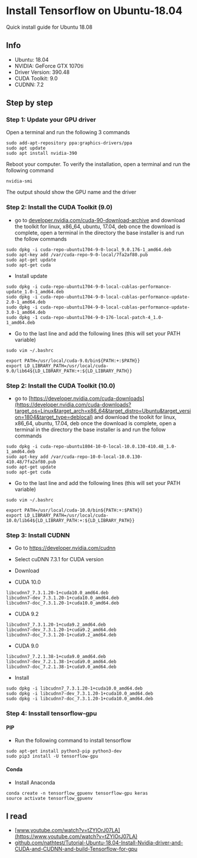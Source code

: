 # Install Tensorflow on Ubuntu-18.04
Quick install guide for Ubuntu 18.08

## Info

- Ubuntu: 18.04
- NVIDIA: GeForce GTX 1070ti
- Driver Version: 390.48
- CUDA Toolkit: 9.0
- CUDNN: 7.2


## Step by step
### Step 1: Update your GPU driver

Open a terminal and run the following 3 commands
```shell
sudo add-apt-repository ppa:graphics-drivers/ppa
sudo apt update
sudo apt install nvidia-390
```
Reboot your computer. To verify the installation, open a terminal and run the following command
```shell
nvidia-smi
```
The output should show the GPU name and the driver

### Step 2: Install the CUDA Toolkit (9.0)

- go to [developer.nvidia.com/cuda-90-download-archive](https://developer.nvidia.com/cuda-90-download-archive) and download the toolkit for linux, x86_64, ubuntu, 17.04, deb once the download is complete, open a terminal in the directory the base installer is and run the follow commands
```shell
sudo dpkg -i cuda-repo-ubuntu1704-9-0-local_9.0.176-1_amd64.deb
sudo apt-key add /var/cuda-repo-9-0-local/7fa2af80.pub
sudo apt-get update
sudo apt-get cuda
```
- Install update
```shell
sudo dpkg -i cuda-repo-ubuntu1704-9-0-local-cublas-performance-update_1.0-1_amd64.deb
sudo dpkg -i cuda-repo-ubuntu1704-9-0-local-cublas-performance-update-2.0-1_amd64.deb
sudo dpkg -i cuda-repo-ubuntu1704-9-0-local-cublas-performance-update-3.0-1_amd64.deb
sudo dpkg -1 cuda-repo-ubuntu1704-9-0-176-local-patch-4_1.0-1_amd64.deb
```
- Go to the last line and add the following lines (this will set your PATH variable)
```shell
sudo vim ~/.bashrc
```
```shell
export PATH=/usr/local/cuda-9.0/bin${PATH:+:$PATH}}
export LD_LIBRARY_PATH=/usr/local/cuda-9.0/lib64${LD_LIBRARY_PATH:+:${LD_LIBRARY_PATH}}
```

### Step 2: Install the CUDA Toolkit (10.0)

- go to [https://developer.nvidia.com/cuda-downloads](https://developer.nvidia.com/cuda-downloads?target_os=Linux&target_arch=x86_64&target_distro=Ubuntu&target_version=1804&target_type=deblocal) and download the toolkit for linux, x86_64, ubuntu, 17.04, deb once the download is complete, open a terminal in the directory the base installer is and run the follow commands

```shell
sudo dpkg -i cuda-repo-ubuntu1804-10-0-local-10.0.130-410.48_1.0-1_amd64.deb
sudo apt-key add /var/cuda-repo-10-0-local-10.0.130-410.48/7fa2af80.pub
sudo apt-get update
sudo apt-get cuda
```
- Go to the last line and add the following lines (this will set your PATH variable)
```shell
sudo vim ~/.bashrc
```
```shell
export PATH=/usr/local/cuda-10.0/bin${PATH:+:$PATH}}
export LD_LIBRARY_PATH=/usr/local/cuda-10.0/lib64${LD_LIBRARY_PATH:+:${LD_LIBRARY_PATH}}
```

### Step 3: Install CUDNN

- Go to https://developer.nvidia.com/cudnn
- Select cuDNN 7.3.1 for CUDA version
- Download

- CUDA 10.0
```
libcudnn7_7.3.1.20-1+cuda10.0_amd64.deb
libcudnn7-dev_7.3.1.20-1+cuda10.0_amd64.deb
libcudnn7-doc_7.3.1.20-1+cuda10.0_amd64.deb
```

- CUDA 9.2
```
libcudnn7_7.3.1.20-1+cuda9.2_amd64.deb
libcudnn7-dev_7.3.1.20-1+cuda9.2_amd64.deb
libcudnn7-doc_7.3.1.20-1+cuda9.2_amd64.deb
```

- CUDA 9.0
```
libcudnn7_7.2.1.38-1+cuda9.0_amd64.deb
libcudnn7-dev_7.2.1.38-1+cuda9.0_amd64.deb
libcudnn7-doc_7.2.1.38-1+cuda9.0_amd64.deb
```

- Install
```shell
sudo dpkg -i libcudnn7_7.3.1.20-1+cuda10.0_amd64.deb
sudo dpkg -i libcudnn7-dev_7.3.1.20-1+cuda10.0_amd64.deb
sudo dpkg -i libcudnn7-doc_7.3.1.20-1+cuda10.0_amd64.deb
```

### Step 4: Insstall tensorflow-gpu

#### PIP
- Run the following command to install tensorflow
```shell
sudo apt-get install python3-pip python3-dev
sudo pip3 install -U tensorflow-gpu
```
#### Conda
- Install Anaconda
```shell
conda create -n tensorflow_gpuenv tensorflow-gpu keras
source activate tensorflow_gpuenv
```

## I read

- [www.youtube.com/watch?v=tZYIOrJ07LA](https://www.youtube.com/watch?v=tZYIOrJ07LA)
- [github.com/nathtest/Tutorial-Ubuntu-18.04-Install-Nvidia-driver-and-CUDA-and-CUDNN-and-build-Tensorflow-for-gpu](https://github.com/nathtest/Tutorial-Ubuntu-18.04-Install-Nvidia-driver-and-CUDA-and-CUDNN-and-build-Tensorflow-for-gpu)

